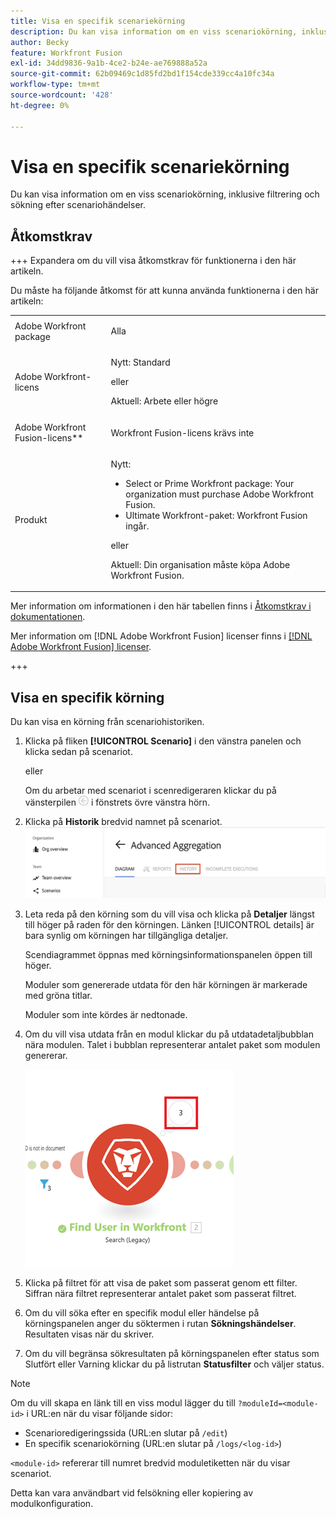 ```yaml
---
title: Visa en specifik scenariekörning
description: Du kan visa information om en viss scenariokörning, inklusive filtrering och sökning efter scenariohändelser.
author: Becky
feature: Workfront Fusion
exl-id: 34dd9836-9a1b-4ce2-b24e-ae769888a52a
source-git-commit: 62b09469c1d85fd2bd1f154cde339cc4a10fc34a
workflow-type: tm+mt
source-wordcount: '428'
ht-degree: 0%

---
```


# Visa en specifik scenariekörning

Du kan visa information om en viss scenariokörning, inklusive filtrering och sökning efter scenariohändelser.

## Åtkomstkrav

+++ Expandera om du vill visa åtkomstkrav för funktionerna i den här artikeln.

Du måste ha följande åtkomst för att kunna använda funktionerna i den här artikeln:

<table style="table-layout:auto">
 <col> 
 <col> 
 <tbody> 
  <tr> 
   <td role="rowheader">Adobe Workfront package</td> 
   <td> <p>Alla</p> </td> 
  </tr> 
  <tr data-mc-conditions=""> 
   <td role="rowheader">Adobe Workfront-licens</td> 
   <td> <p>Nytt: Standard</p><p>eller</p><p>Aktuell: Arbete eller högre</p> </td> 
  </tr> 
  <tr> 
   <td role="rowheader">Adobe Workfront Fusion-licens**</td> 
   <td>
   <p>Workfront Fusion-licens krävs inte</p>
   </td> 
  </tr> 
  <tr> 
   <td role="rowheader">Produkt</td> 
   <td>
   <p>Nytt:</p> <ul><li>Select or Prime Workfront package: Your organization must purchase Adobe Workfront Fusion.</li><li>Ultimate Workfront-paket: Workfront Fusion ingår.</li></ul>
   <p>eller</p>
   <p>Aktuell: Din organisation måste köpa Adobe Workfront Fusion.</p>
   </td> 
  </tr>
 </tbody> 
</table>

Mer information om informationen i den här tabellen finns i [Åtkomstkrav i dokumentationen](/help/workfront-fusion/references/licenses-and-roles/access-level-requirements-in-documentation.md).

Mer information om [!DNL Adobe Workfront Fusion] licenser finns i [[!DNL Adobe Workfront Fusion] licenser](/help/workfront-fusion/set-up-and-manage-workfront-fusion/licensing-operations-overview/license-automation-vs-integration.md).

+++

## Visa en specifik körning

Du kan visa en körning från scenariohistoriken.


1. Klicka på fliken **[!UICONTROL Scenario]** i den vänstra panelen och klicka sedan på scenariot.

   eller

   Om du arbetar med scenariot i scenredigeraren klickar du på vänsterpilen ![Avsluta redigeringspilen](assets/exit-editing-arrow.png) i fönstrets övre vänstra hörn.

1. Klicka på **Historik** bredvid namnet på scenariot.
   ![fliken Historik](assets/history-tab.png)


1. Leta reda på den körning som du vill visa och klicka på **Detaljer** längst till höger på raden för den körningen. Länken [!UICONTROL details] är bara synlig om körningen har tillgängliga detaljer.

   Scendiagrammet öppnas med körningsinformationspanelen öppen till höger.

   Moduler som genererade utdata för den här körningen är markerade med gröna titlar.

   Moduler som inte kördes är nedtonade.

1. Om du vill visa utdata från en modul klickar du på utdatadetaljbubblan nära modulen. Talet i bubblan representerar antalet paket som modulen genererar.

   ![Utdatabubbla nära en modul](assets/output-bubble.png)

1. Klicka på filtret för att visa de paket som passerat genom ett filter. Siffran nära filtret representerar antalet paket som passerat filtret.
1. Om du vill söka efter en specifik modul eller händelse på körningspanelen anger du söktermen i rutan **Sökningshändelser**. Resultaten visas när du skriver.
1. Om du vill begränsa sökresultaten på körningspanelen efter status som Slutfört eller Varning klickar du på listrutan **Statusfilter** och väljer status.




>[!NOTE]
>
>Om du vill skapa en länk till en viss modul lägger du till `?moduleId=<module-id>` i URL:en när du visar följande sidor:
>
>* Scenarioredigeringssida (URL:en slutar på `/edit`)
>* En specifik scenariokörning (URL:en slutar på `/logs/<log-id>`)
>
>`<module-id>` refererar till numret bredvid moduletiketten när du visar scenariot.
>
>Detta kan vara användbart vid felsökning eller kopiering av modulkonfiguration.
